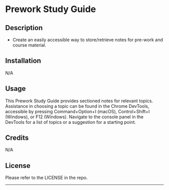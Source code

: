 # Prework Study Guide

## Description

- Create an easily accessible way to store/retrieve notes for pre-work and course material.


## Installation

N/A

## Usage

This Prework Study Guide provides sectioned notes for relevant topics.
Assistance in choosing a topic can be found in the Chrome DevTools, accessible by pressing Command+Option+I (macOS), Control+Shift+I (Windows), or F12 (Windows).
Navigate to the console panel in the DevTools for a list of topics or a suggestion for a starting point.

## Credits

N/A

## License

Please refer to the LICENSE in the repo.

---

